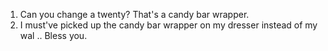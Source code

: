 1. Can you change a twenty? That's a candy bar wrapper.
2. I must've picked up the candy bar wrapper on my dresser instead of my wal .. Bless you.